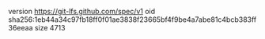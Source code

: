 version https://git-lfs.github.com/spec/v1
oid sha256:1eb44a34c97fb18ff0f01ae3838f23665bf4f9be4a7abe81c4bcb383ff36eeaa
size 4713
